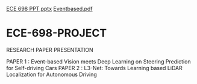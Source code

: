 [ECE 698 PPT.pptx](https://github.com/rahman37/ECE-698-PROJECT/files/11072811/ECE.698.PPT.pptx)
[Eventbased.pdf](https://github.com/rahman37/ECE-698-PROJECT/files/11072812/Eventbased.pdf)
# ECE-698-PROJECT
RESEARCH PAPER PRESENTATION

PAPER 1 : Event-based Vision meets Deep Learning on Steering Prediction for Self-driving Cars
PAPER 2 : L3-Net: Towards Learning based LiDAR Localization for Autonomous Driving


